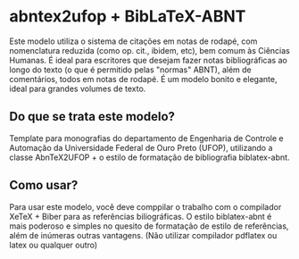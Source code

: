 # abntex2ufop + BibLaTeX-ABNT
Este modelo utiliza o sistema de citações em notas de rodapé, com nomenclatura reduzida (como op. cit., ibidem, etc), bem comum às Ciências Humanas. É ideal para escritores que desejam fazer notas bibliográficas ao longo do texto (o que é permitido pelas "normas" ABNT), além de comentários, todos em notas de rodapé. É um modelo bonito e elegante, ideal para grandes volumes de texto.
## Do que se trata este modelo?
Template para monografias do departamento de Engenharia de Controle e Automação da Universidade Federal de Ouro Preto (UFOP), utilizando a classe AbnTeX2UFOP + o estilo de formatação de bibliografia biblatex-abnt.
## Como usar?
Para usar este modelo, você deve comppilar o trabalho com o compilador XeTeX + Biber para as referências biliográficas. O estilo biblatex-abnt é mais poderoso e simples no quesito de formatação de estilo de referências, além de inúmeras outras vantagens. (Não utilizar compilador pdflatex ou latex ou qualquer outro)
